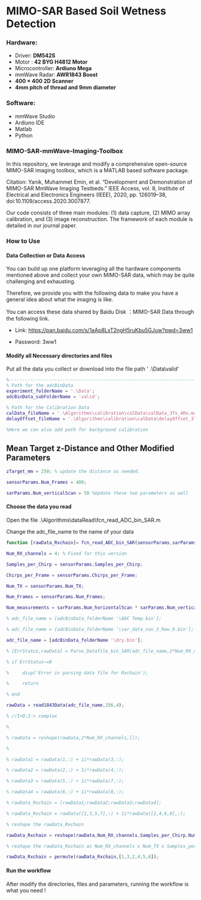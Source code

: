 # MIMO-SAR Based Soil Wetness Detection

### Hardware:

- Driver: **DM542S**
- Motor : **42 BYG H4812 Motor**
- Microcontroller: **Ardiuno Mega**
- mmWave Radar: **AWR1843 Boost**
- **400 $\times$ 400 2D Scanner**
- **4mm pitch of thread and 9mm diameter**

### Software:

- mmWave Studio
- Ardiuno IDE
- Matlab
- Python

### MIMO-SAR-mmWave-Imaging-Toolbox

In this repository, we leverage and modify  a comprehensive open-source MIMO-SAR imaging toolbox, which is a MATLAB based software package.

Citation: Yanik, Muhammet Emin, et al. “Development and Demonstration of MIMO-SAR MmWave Imaging Testbeds.” IEEE Access, vol. 8, Institute of Electrical and Electronics Engineers (IEEE), 2020, pp. 126019–38, doi:10.1109/access.2020.3007877.

Our code consists of three main modules: (1) data capture, (2) MIMO array calibration, and (3) image reconstruction. The framework of each module is detailed in our journal paper.

### How to Use

#### Data Collection or Data Access

You can build up one platform leveraging all the hardware components mentioned above and collect your own MIMO-SAR data, which may be quite challenging and exhausting.

Therefore, we provide you with the following data to make you have a general idea about what the imaging is like.

You can access these data shared by Baidu Disk ：MIMO-SAR Data  through the following link. 

- Link: https://pan.baidu.com/s/1aAp8LxT2ngH5ruKbu5GJuw?pwd=3ww1 

- Password: 3ww1

#### Modify all Necessary directories and files

Put all the data you collect or download into the file path ' .\Data\valid' 

```matlab
%--------------------------------------------------------------------------
% Path for the adcBinData
experiment_folderName = '.\Data';
adcBinData_subFolderName = 'valid';

% Path for the Calibration Data 
calData_fileName = '.\Algorithms\calibration\calData\calData_3Tx_4Rx.mat';
delayOffset_fileName = '.\Algorithms\calibration\calData\delayOffset_3Tx_4Rx.mat';

%Here we can also add path for background calibration 
```

## Mean Target z-Distance and Other Modified Parameters

```matlab
zTarget_mm = 250; % update the distance as needed.

sensorParams.Num_Frames = 400;

sarParams.Num_verticalScan = 50 %Update these two parameters as well
```

#### Choose the data you read

Open the file  .\Algorithms\dataRead\fcn_read_ADC_bin_SAR.m

Change the adc_file_name to the name of your data

```matlab
function [rawData_Rxchain]= fcn_read_ADC_bin_SAR(sensorParams,sarParams,adcBinData_folderName)

Num_RX_channels = 4; % Fixed for this version

Samples_per_Chirp = sensorParams.Samples_per_Chirp;

Chirps_per_Frame = sensorParams.Chirps_per_Frame;

Num_TX = sensorParams.Num_TX;

Num_Frames = sensorParams.Num_Frames;

Num_measurements = sarParams.Num_horizontalScan * sarParams.Num_verticalScan;

% adc_file_name = [adcBinData_folderName '\ADC Temp.bin'];

% adc_file_name = [adcBinData_folderName '\sar_data_con_3_Raw_0.bin'];

adc_file_name = [adcBinData_folderName '\dry.bin'];

% [ErrStatus,rawData] = Parse_Datafile_bin_SAR(adc_file_name,2*Num_RX_channels,Samples_per_Chirp,Chirps_per_Frame*Num_TX,Num_Frames,Num_measurements);

% if ErrStatus~=0

%     disp('Error in parsing data file for Rxchain');

%     return

% end

rawData = read1843Data(adc_file_name,256,4);

% //I+Q:2-> complex

% 

% rawData = reshape(rawData,2*Num_RX_channels,[]);

% 

% rawData1 = rawData(1,:) + 1i*rawData(3,:);

% rawData2 = rawData(2,:) + 1i*rawData(4,:);

% rawData3 = rawData(5,:) + 1i*rawData(7,:);

% rawData4 = rawData(6,:) + 1i*rawData(8,:);

% rawData_Rxchain = [rawData1;rawData2;rawData3;rawData4];

% rawData_Rxchain = rawData([1,3,5,7],:) + 1i*rawData([2,4,6,8],:);

% reshape the rawData_Rxchain

rawData_Rxchain = reshape(rawData,Num_RX_channels,Samples_per_Chirp,Num_TX,Chirps_per_Frame,Num_Frames,Num_measurements);

% reshape the rawData_Rxchain as Num_RX_channels x Num_TX x Samples_per_Chirp x Chirps_per_Frame x Num_Frames x Num_measurements

rawData_Rxchain = permute(rawData_Rxchain,[1,3,2,4,5,6]);
```

#### Run the workflow

After modify the directories, files and parameters,  running the workflow is what you need !



